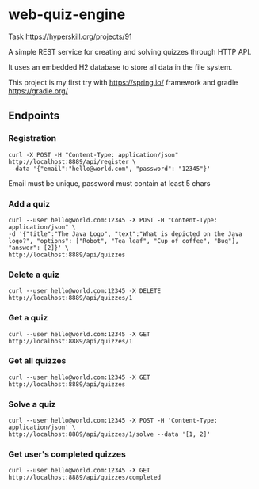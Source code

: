 # web-quiz-engine
Task https://hyperskill.org/projects/91

A simple REST service for creating and solving quizzes through HTTP API.

It uses an embedded H2 database to store all data in the file system.

This project is my first try with https://spring.io/ framework and gradle https://gradle.org/

## Endpoints

### Registration

```
curl -X POST -H "Content-Type: application/json" http://localhost:8889/api/register \
--data '{"email":"hello@world.com", "password": "12345"}'
```

Email must be unique, password must contain at least 5 chars

### Add a quiz

```
curl --user hello@world.com:12345 -X POST -H "Content-Type: application/json" \
-d '{"title":"The Java Logo", "text":"What is depicted on the Java logo?", "options": ["Robot", "Tea leaf", "Cup of coffee", "Bug"], "answer": [2]}' \
http://localhost:8889/api/quizzes
```


### Delete a quiz

```
curl --user hello@world.com:12345 -X DELETE  http://localhost:8889/api/quizzes/1
```

### Get a quiz

```
curl --user hello@world.com:12345 -X GET http://localhost:8889/api/quizzes/1
```

### Get all quizzes

```
curl --user hello@world.com:12345 -X GET http://localhost:8889/api/quizzes
```

### Solve a quiz

```
curl --user hello@world.com:12345 -X POST -H 'Content-Type: application/json' \
http://localhost:8889/api/quizzes/1/solve --data '[1, 2]'
```

### Get user's completed quizzes

```
curl --user hello@world.com:12345 -X GET  http://localhost:8889/api/quizzes/completed
```